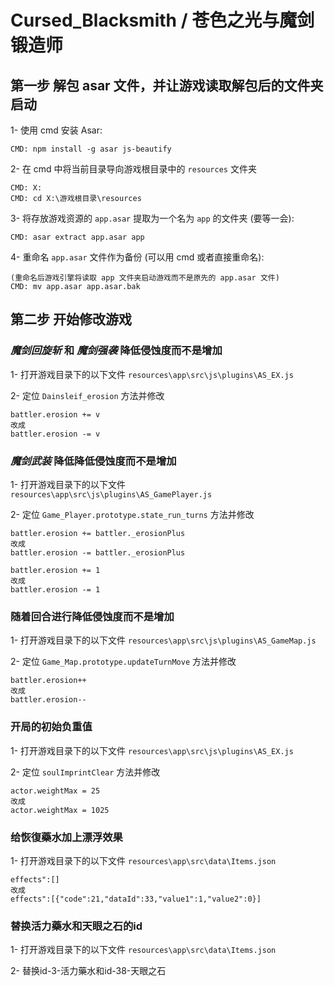 # Cursed_Blacksmith / 苍色之光与魔剑锻造师

## 第一步 解包 asar 文件，并让游戏读取解包后的文件夹启动

1- 使用 cmd 安装 Asar:

    CMD: npm install -g asar js-beautify

2- 在 cmd 中将当前目录导向游戏根目录中的 `resources` 文件夹

    CMD: X:
    CMD: cd X:\游戏根目录\resources

3- 将存放游戏资源的 `app.asar` 提取为一个名为 `app` 的文件夹 (要等一会):

    CMD: asar extract app.asar app

4- 重命名 `app.asar` 文件作为备份 (可以用 cmd 或者直接重命名):

    (重命名后游戏引擎将读取 app 文件夹启动游戏而不是原先的 app.asar 文件)
    CMD: mv app.asar app.asar.bak

## 第二步 开始修改游戏

### _魔剑回旋斩_ 和 _魔剑强袭_ 降低侵蚀度而不是增加

1- 打开游戏目录下的以下文件 `resources\app\src\js\plugins\AS_EX.js`

2- 定位 `Dainsleif_erosion` 方法并修改

    battler.erosion += v
    改成
    battler.erosion -= v

### _魔剑武装_ 降低降低侵蚀度而不是增加

1- 打开游戏目录下的以下文件 `resources\app\src\js\plugins\AS_GamePlayer.js`

2- 定位 `Game_Player.prototype.state_run_turns` 方法并修改

    battler.erosion += battler._erosionPlus
    改成
    battler.erosion -= battler._erosionPlus

    battler.erosion += 1
    改成
    battler.erosion -= 1

### 随着回合进行降低侵蚀度而不是增加

1- 打开游戏目录下的以下文件 `resources\app\src\js\plugins\AS_GameMap.js`

2- 定位 `Game_Map.prototype.updateTurnMove` 方法并修改

    battler.erosion++
    改成
    battler.erosion--

### 开局的初始负重值

1- 打开游戏目录下的以下文件 `resources\app\src\js\plugins\AS_EX.js`

2- 定位 `soulImprintClear` 方法并修改

	actor.weightMax = 25
	改成
	actor.weightMax = 1025

### 给恢復藥水加上漂浮效果

1- 打开游戏目录下的以下文件 `resources\app\src\data\Items.json`

	effects":[]
	改成
	effects":[{"code":21,"dataId":33,"value1":1,"value2":0}]

### 替换活力藥水和天眼之石的id

1- 打开游戏目录下的以下文件 `resources\app\src\data\Items.json`

2- 替换id-3-活力藥水和id-38-天眼之石
